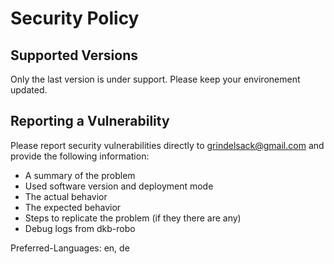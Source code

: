 <!-- markdownlint-disable  MD013 -->
<!-- wiki-title Security Policy -->
# Security Policy

## Supported Versions

Only the last version is under support. Please keep your environement updated.

## Reporting a Vulnerability

Please report security vulnerabilities directly to grindelsack@gmail.com and provide the following information:

- A summary of the problem
- Used software version and deployment mode
- The actual behavior
- The expected behavior
- Steps to replicate the problem (if they there are any)
- Debug logs from dkb-robo

Preferred-Languages: en, de
